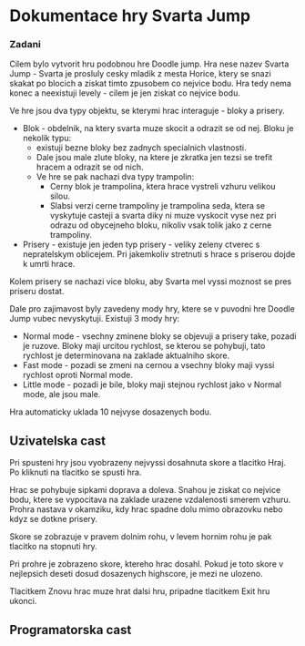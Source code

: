 # Dokumentace hry Svarta Jump

### Zadani
Cilem bylo vytvorit hru podobnou hre Doodle jump. Hra nese nazev Svarta Jump - Svarta je prosluly cesky mladik z mesta Horice, ktery se snazi skakat po blocich a ziskat
timto zpusobem co nejvice bodu. Hra tedy nema konec a neexistuji levely - cilem je jen ziskat co nejvice bodu.

Ve hre jsou dva typy objektu, se kterymi hrac interaguje - bloky a prisery.
 - Blok - obdelnik, na ktery svarta muze skocit a odrazit se od nej. Bloku je nekolik typu: 
   - existuji bezne bloky bez zadnych specialnich vlastnosti.
   - Dale jsou male zlute bloky, na ktere je zkratka jen tezsi se trefit hracem a odrazit se od nich.
   - Ve hre se pak nachazi dva typy trampolin:
     - Cerny blok je trampolina, ktera hrace vystreli vzhuru velikou silou. 
     - Slabsi verzi cerne trampoliny je trampolina seda, ktera se vyskytuje casteji a svarta diky ni muze vyskocit vyse nez pri odrazu od obycejneho bloku, nikoliv vsak tolik jako z cerne trampoliny.
 - Prisery - existuje jen jeden typ prisery - veliky zeleny ctverec s nepratelskym oblicejem. Pri jakemkoliv stretnuti s hrace s priserou dojde k umrti hrace.

Kolem prisery se nachazi vice bloku, aby Svarta mel vyssi moznost se pres priseru dostat.

Dale pro zajimavost byly zavedeny mody hry, ktere se v puvodni hre Doodle Jump vubec nevyskytuji. Existuji 3 mody hry:
 - Normal mode - vsechny zminene bloky se objevuji a prisery take, pozadi je ruzove. Bloky maji urcitou rychlost, se kterou se pohybuji, tato rychlost je determinovana na zaklade aktualniho skore.
 - Fast mode - pozadi se zmeni na cernou a vsechny bloky maji vyssi rychlost oproti Normal mode.
 - Little mode - pozadi je bile, bloky maji stejnou rychlost jako v Normal mode, ale jsou male.
 
Hra automaticky uklada 10 nejvyse dosazenych bodu.

## Uzivatelska cast
Pri spusteni hry jsou vyobrazeny nejvyssi dosahnuta skore a tlacitko Hraj. Po kliknuti na tlacitko se spusti hra.

Hrac se pohybuje sipkami doprava a doleva. Snahou je ziskat co nejvice bodu, ktere se vypocitava na zaklade urazene vzdalenosti smerem vzhuru.
Prohra nastava v okamziku, kdy hrac spadne dolu mimo obrazovku nebo kdyz se dotkne prisery.

Skore se zobrazuje v pravem dolnim rohu, v levem hornim rohu je pak tlacitko na stopnuti hry.

Pri prohre je zobrazeno skore, ktereho hrac dosahl. Pokud je toto skore v nejlepsich deseti dosud dosazenych highscore, je mezi ne ulozeno.

Tlacitkem Znovu hrac muze hrat dalsi hru, pripadne tlacitkem Exit hru ukonci.

## Programatorska cast


